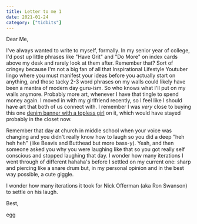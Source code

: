 ```yaml
---
title: Letter to me 1
date: 2021-01-24
category: ["tidbits"]
---
```


Dear Me, 

I've always wanted to write to myself, formally. In my senior year of college, I'd post up little phrases like "Have Grit" and "Do More" on index cards above my desk and rarely look at them after. Remember that? Sort of cringey because I'm not a big fan of all that Inspirational Lifestyle Youtuber lingo where you must manifest your ideas before you actually start on anything, and those tacky 2-3 word phrases on my walls could likely have been a mantra of modern day guru-ism. So who knows what I'll put on my walls anymore. Probably more art, whenever I have that tingle to spend money again. I moved in with my girlfriend recently, so I feel like I should have art that both of us connect with. I remember I was *very* close to buying this one [denim banner with a topless girl](https://tateandyoko.com/products/made-in-japan-selvedge-denim-banner) on it, which would have stayed probably in the closet now.

Remember that day at church in middle school when your voice was changing and you didn't really know how to laugh so you did a deep "heh heh heh" (like Beavis and Butthead but more bass-y). Yeah, and then someone asked you why you were laughing like that so you got really self conscious and stopped laughing that day. I wonder how many iterations I went through of different hahaha's before I settled on my current one: sharp and piercing like a snare drum but, in my personal opinion and in the best way possible, a cute giggle. 

I wonder how many iterations it took for Nick Offerman (aka Ron Swanson) to settle on his laugh. 

Best,

egg